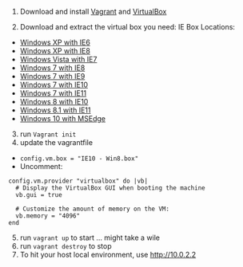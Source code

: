 1. Download and install [Vagrant](https://www.vagrantup.com/) and [VirtualBox](https://www.virtualbox.org/)

2. Download and extract the virtual box you need:
IE Box Locations:
* [Windows XP with IE6](http://aka.ms/ie6.xp.vagrant)
* [Windows XP with IE8](http://aka.ms/ie8.xp.vagrant)
* [Windows Vista with IE7](http://aka.ms/ie7.vista.vagrant)
* [Windows 7 with IE8](http://aka.ms/ie8.win7.vagrant)
* [Windows 7 with IE9](http://aka.ms/ie9.win7.vagrant)
* [Windows 7 with IE10](http://aka.ms/ie10.win7.vagrant)
* [Windows 7 with IE11](http://aka.ms/ie11.win7.vagrant)
* [Windows 8 with IE10](http://aka.ms/ie10.win8.vagrant)
* [Windows 8.1 with IE11](http://aka.ms/ie11.win81.vagrant)
* [Windows 10 with MSEdge](http://aka.ms/msedge.win10.vagrant)
 
3. run `Vagrant init`
4. update the vagrantfile 
  * `config.vm.box = "IE10 - Win8.box"`
  * Uncomment:
```
config.vm.provider "virtualbox" do |vb|
  # Display the VirtualBox GUI when booting the machine
  vb.gui = true

  # Customize the amount of memory on the VM:
  vb.memory = "4096"
end
```
5. run `vagrant up` to start ... might take a wile
6. run `vagrant destroy` to stop
7. To hit your host local environment, use http://10.0.2.2